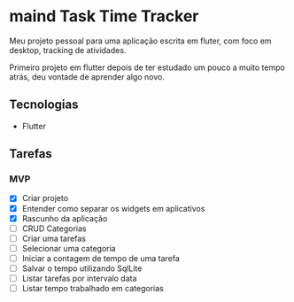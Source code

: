 # maind Task Time Tracker

Meu projeto pessoal para uma aplicação escrita em fluter, com foco em desktop,
tracking de atividades.

Primeiro projeto em flutter depois de ter estudado um pouco a muito tempo atrás,
deu vontade de aprender algo novo.

## Tecnologias

- Flutter

## Tarefas

### MVP

- [x] Criar projeto
- [x] Entender como separar os widgets em aplicativos
- [x] Rascunho da aplicação
- [ ] CRUD Categorias
- [ ] Criar uma tarefas
- [ ] Selecionar uma categoria
- [ ] Iniciar a contagem de tempo de uma tarefa
- [ ] Salvar o tempo utilizando SqlLite
- [ ] Listar tarefas por intervalo data
- [ ] Listar tempo trabalhado em categorias

